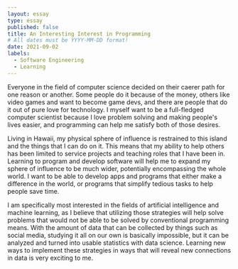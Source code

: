 ```yaml
---
layout: essay
type: essay
published: false
title: An Interesting Interest in Programming
# All dates must be YYYY-MM-DD format!
date: 2021-09-02
labels:
  - Software Engineering
  - Learning
---
```


Everyone in the field of computer science decided on their caerer path for one reason or another. Some people do it because of the money, others like video games and want to become game devs, and there are people that do it out of pure love for technology. I myself want to be a full-fledged computer scientist because I love problem solving and making people's lives easier, and programming can help me satisfy both of those desires. 

Living in Hawaii, my physical sphere of influence is restrained to this island and the things that I can do on it. This means that my ability to help others has been limited to service projects and teaching roles that I have been in. Learning to program and develop software will help me to expand my sphere of influence to be much wider, potentially encompassing the whole world. I want to be able to develop apps and programs that either make a difference in the world, or programs that simplify tedious tasks to help people save time. 

I am specifically most interested in the fields of artificial intelligence and machine learning, as I believe that utilizing those strategies will help solve problems that would not be able to be solved by conventional programming means. With the amount of data that can be collected by things such as social media, studying it all on our own is basically impossible, but it can be analyzed and turned into usable statistics with data science. Learning new ways to implement these strategies in ways that will reveal new connections in data is very exciting to me.

